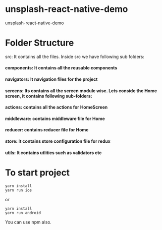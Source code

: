 # unsplash-react-native-demo
unsplash-react-native-demo

# Folder Structure
src: It contains all the files. Inside src we have following sub folders:
#### components: It contains all the reusable components
#### navigators: It navigation files for the project
#### screens: Its contains all the screen module wise. Lets conside the Home screen, it contains following sub-folders:
#### actions: contains all the actions for HomeScreen
#### middleware: contains middleware file for Home
#### reducer: contains reducer file for Home
#### store: It contains store configuration file for redux
#### utils: It contains utlities such as validators etc

# To start project
```
yarn install
yarn run ios
```

or

```
yarn install
yarn run android
```

You can use npm also.
